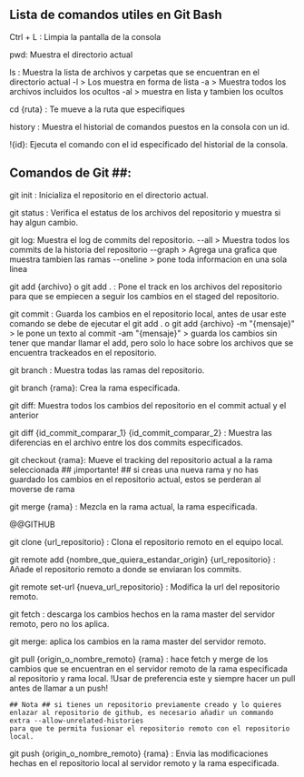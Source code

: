 ## Lista de comandos utiles en Git Bash ## 

Ctrl + L : 
    Limpia la pantalla de la consola

pwd:
    Muestra el directorio actual
    
ls :
    Muestra la lista de archivos y carpetas que se encuentran en el directorio actual
    -l > Los muestra en forma de lista
    -a > Muestra todos los archivos incluidos los ocultos
    -al > muestra en lista y tambien los ocultos

cd {ruta} :
    Te mueve a la ruta que especifiques

history :
    Muestra el historial de comandos puestos en la consola con un id.

!{id}: 
    Ejecuta el comando con el id especificado del historial de la consola.



## Comandos de Git ##:

git init :
    Inicializa el repositorio en el directorio actual.

git status :
    Verifica el estatus de los archivos del repositorio y muestra si hay algun cambio.

git log:
    Muestra el log de commits del repositorio.
    --all > Muestra todos los commits de la historia del repositorio
    --graph > Agrega una grafica que muestra tambien las ramas
    --oneline > pone toda informacion en una sola linea


git add {archivo} o git add . :
    Pone el track en los archivos del repositorio para que se empiecen a seguir los cambios en el staged del repositorio.

git commit :
    Guarda los cambios en el repositorio local, antes de usar este comando se debe de ejecutar el git add . o git add {archivo}
    -m "{mensaje}" > le pone un texto al commit 
    -am "{mensaje}" > guarda los cambios sin tener que mandar llamar el add, pero solo lo hace sobre los archivos que se encuentra trackeados en el repositorio.

git branch :
    Muestra todas las ramas del repositorio.

git branch {rama}:
    Crea la rama especificada.

git diff:
    Muestra todos los cambios del repositorio en el commit actual y el anterior

git diff {id_commit_comparar_1}  {id_commit_comparar_2} :
    Muestra las diferencias en el archivo entre los dos commits especificados.

git checkout {rama}:
    Mueve el tracking del repositorio actual a la rama seleccionada
    ## ¡importante! ## si creas una nueva rama y no has guardado los cambios en el repositorio actual, estos se perderan al moverse de rama

git merge {rama} :
    Mezcla en la rama actual, la rama especificada.


@@GITHUB

git clone {url_repositorio} :
    Clona el repositorio remoto en el equipo local.

git remote add {nombre_que_quiera_estandar_origin} {url_repositorio} :
    Añade el repositorio remoto a donde se enviaran los commits.

git remote set-url {nueva_url_repositorio} :
    Modifica la url del repositorio remoto.

git fetch :
    descarga los cambios hechos en la rama master del servidor remoto, pero no los aplica.

git merge:
    aplica los cambios en la rama master del servidor remoto. 

git pull {origin_o_nombre_remoto} {rama} :
    hace fetch y merge de los cambios que se encuentran en el servidor remoto de la rama especificada al repositorio y rama local.
    !Usar de preferencia este y siempre hacer un pull antes de llamar a un push!

    ## Nota ## si tienes un repositorio previamente creado y lo quieres enlazar al repositorio de github, es necesario añadir un commando extra --allow-unrelated-histories
    para que te permita fusionar el repositorio remoto con el repositorio local.

git push {origin_o_nombre_remoto} {rama} :
    Envia las modificaciones hechas en el repositorio local al servidor remoto y la rama especificada.